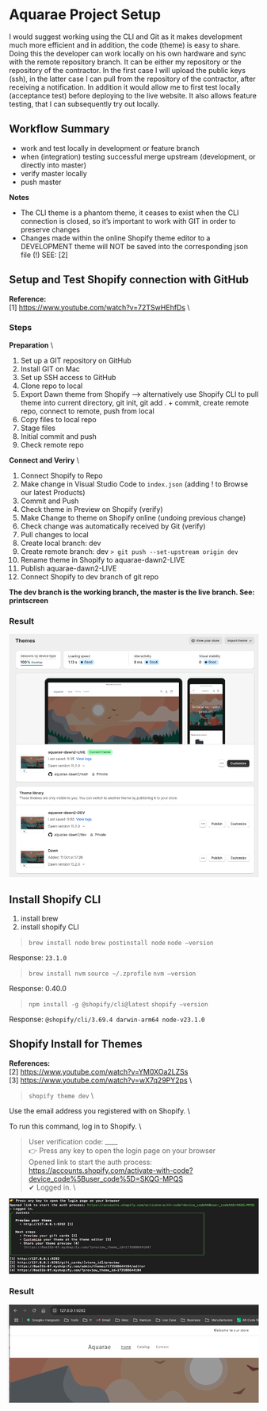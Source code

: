 # Aquarae Project Setup

I would suggest working using the CLI and Git as it makes development much more efficient and in addition, the code (theme) is easy to share. Doing this the developer can work locally on his own hardware and sync with the remote repository branch. It can be either my repository or the repository of the contractor. In the first case I will upload the public keys (ssh), in the latter case I can pull from the repository of the contractor, after receiving a notification. In addition it would allow me to first test locally (acceptance test) before deploying to the live website. It also allows feature testing, that I can subsequently try out locally. 

## Workflow Summary
- work and test locally in development or feature branch
- when (integration) testing successful merge upstream  (development, or directly into master)
- verify master locally
- push master

**Notes**
- The CLI theme is a phantom theme, it ceases to exist when the CLI connection is closed, so it’s important to work with GIT in order to preserve changes
- Changes made within the online Shopify theme editor to a DEVELOPMENT theme will NOT be saved into the  corresponding json file (!) SEE: [2]

## Setup and Test  Shopify connection with GitHub

**Reference:** \
[1] https://www.youtube.com/watch?v=72TSwHEhfDs \

### Steps

**Preparation** \
1. Set up a GIT repository on GitHub
2. Install GIT on Mac
3. Set up SSH access to GitHub
4. Clone repo to local
5. Export Dawn theme from Shopify —> alternatively use Shopify CLI to pull theme into current directory, git init, git add  . + commit, create remote repo, connect to remote, push from local
6. Copy files to local repo
7. Stage files
8. Initial commit and push
9. Check remote repo

**Connect and Veriry** \
1. Connect Shopify to Repo
2. Make change in Visual Studio Code to `index.json` (adding !  to Browse our latest Products)
3. Commit and Push
4. Check theme in Preview on Shopify (verify)
5. Make Change to theme on Shopify online (undoing previous change)
6. Check change was automatically received by Git (verify)
7. Pull changes to local
8. Create local branch: dev
9. Create remote branch: dev `> git push --set-upstream origin dev`
10. Rename theme in Shopify to aquarae-dawn2-LIVE
11. Publish aquarae-dawn2-LIVE
12. Connect Shopify to dev branch of git repo

**The dev branch is the working branch, the master is the live branch. See: printscreen**

### Result

![alt Shopify Admin](image1.png "Shopify Admin")


## Install Shopify CLI

1. install brew
2. install shopify CLI

> ``brew install node``
> ``brew postinstall node``
> ``node —version``

Response: ``23.1.0``
   
> ``brew install nvm`` 
> ``source ~/.zprofile``
> ``nvm —version``

Response: 0.40.0

> ``npm install -g @shopify/cli@latest``
> ``shopify —version``

Response: ``@shopify/cli/3.69.4 darwin-arm64 node-v23.1.0``

## Shopify Install for Themes

**References:** \
[2] https://www.youtube.com/watch?v=YM0XOa2LZSs \
[3] https://www.youtube.com/watch?v=wX7q29PY2ps \

> ``shopify theme dev`` \

Use the email address you registered with on Shopify. \
      
To run this command, log in to Shopify. \
> User verification code: ____ \
> 👉 Press any key to open the login page on your browser \
> Opened link to start the auth process: https://accounts.shopify.com/activate-with-code?device_code%5Buser_code%5D=SKQG-MPQS \
> ✔ Logged in. \

![alt Local Store](image2.png "Local")

### Result

![alt Local Store](image3.png "Local")
